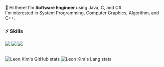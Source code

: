 👋 Hi there! I'm **Software Engineer** using Java, C, and C#.   
I'm interested in System Programming, Computer Graphics, Algorithm, and C++.

### ⚡ Skills
<div>
  <img src="https://img.shields.io/badge/java-007396?style=for-the-badge&logo=java&logoColor=white">
  <img src="https://img.shields.io/badge/c-A8B9CC?style=for-the-badge&logo=c&logoColor=white">
  <img src="https://img.shields.io/badge/csharp-512BD4?style=for-the-badge&logo=csharp&logoColor=white">
</div>
<br/>

![Leon Kim's GitHub stats](https://github-readme-stats.vercel.app/api?username=condorzro&show_icons=true&bg_color=00000000)
![Leon Kim's Lang stats](https://github-readme-stats.vercel.app/api/top-langs/?username=condorzro&layout=compact)
